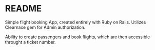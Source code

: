 # README

Simple flight booking App, created entirely with Ruby on Rails. Utilizes Clearnace gem for Admin authorization. 

Ability to create passengers and book flights, which are then accessible throught a ticket number.
